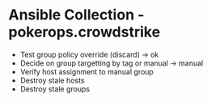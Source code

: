 # Ansible Collection - pokerops.crowdstrike

- Test group policy override (discard) -> ok
- Decide on group targetting by tag or manual -> manual
- Verify host assignment to manual group
- Destroy stale hosts
- Destroy stale groups
